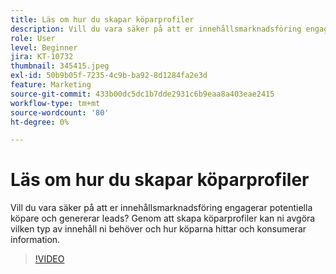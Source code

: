 ```yaml
---
title: Läs om hur du skapar köparprofiler
description: Vill du vara säker på att er innehållsmarknadsföring engagerar potentiella köpare och genererar leads? Genom att skapa köparprofiler kan ni avgöra vilken typ av innehåll ni behöver och hur köparna hittar och konsumerar information.
role: User
level: Beginner
jira: KT-10732
thumbnail: 345415.jpeg
exl-id: 50b9b05f-7235-4c9b-ba92-8d1284fa2e3d
feature: Marketing
source-git-commit: 433b00dc5dc1b7dde2931c6b9eaa8a403eae2415
workflow-type: tm+mt
source-wordcount: '80'
ht-degree: 0%

---
```


# Läs om hur du skapar köparprofiler

Vill du vara säker på att er innehållsmarknadsföring engagerar potentiella köpare och genererar leads? Genom att skapa köparprofiler kan ni avgöra vilken typ av innehåll ni behöver och hur köparna hittar och konsumerar information.

>[!VIDEO](https://video.tv.adobe.com/v/345415/?quality=12&learn=on)
